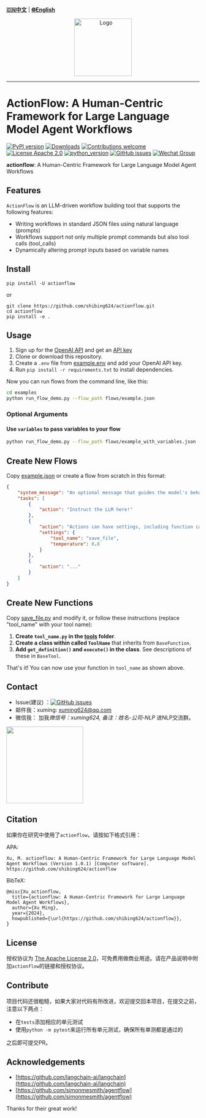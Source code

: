 [**🇨🇳中文**](https://github.com/shibing624/actionflow/blob/main/README.md) | [**🌐English**](https://github.com/shibing624/actionflow/blob/main/README_EN.md)

<div align="center">
  <a href="https://github.com/shibing624/actionflow">
    <img src="https://raw.githubusercontent.com/shibing624/actionflow/main/docs/logo.png" height="150" alt="Logo">
  </a>
</div>

-----------------

# ActionFlow: A Human-Centric Framework for Large Language Model Agent Workflows
[![PyPI version](https://badge.fury.io/py/actionflow.svg)](https://badge.fury.io/py/actionflow)
[![Downloads](https://static.pepy.tech/badge/actionflow)](https://pepy.tech/project/actionflow)
[![Contributions welcome](https://img.shields.io/badge/contributions-welcome-brightgreen.svg)](CONTRIBUTING.md)
[![License Apache 2.0](https://img.shields.io/badge/license-Apache%202.0-blue.svg)](LICENSE)
[![python_version](https://img.shields.io/badge/Python-3.5%2B-green.svg)](requirements.txt)
[![GitHub issues](https://img.shields.io/github/issues/shibing624/actionflow.svg)](https://github.com/shibing624/actionflow/issues)
[![Wechat Group](https://img.shields.io/badge/wechat-group-green.svg?logo=wechat)](#Contact)


**actionflow**: A Human-Centric Framework for Large Language Model Agent Workflows

## Features

`ActionFlow` is an LLM-driven workflow building tool that supports the following features:

- Writing workflows in standard JSON files using natural language (prompts)
- Workflows support not only multiple prompt commands but also tool calls (tool_calls)
- Dynamically altering prompt inputs based on variable names

## Install

```
pip install -U actionflow
```

or

```
git clone https://github.com/shibing624/actionflow.git
cd actionflow
pip install -e .
```

## Usage

1. Sign up for the [OpenAI API](https://platform.openai.com/overview) and get an [API key](https://help.openai.com/en/articles/4936850-where-do-i-find-my-secret-api-key)
2. Clone or download this repository.
3. Create a `.env` file from [example.env](https://github.com/shibing624/actionflow/blob/main/example.env) and add your OpenAI API key.
4. Run `pip install -r requirements.txt` to install dependencies.

Now you can run flows from the command line, like this:
```bash
cd examples
python run_flow_demo.py --flow_path flows/example.json
```
### Optional Arguments

#### Use `variables` to pass variables to your flow

```bash
python run_flow_demo.py --flow_path flows/example_with_variables.json --variables 'market=college students' 'price_point=$50'
```


## Create New Flows

Copy [example.json](https://github.com/shibing624/actionflow/blob/main/actionflow/examples/flows/example.json) or create a flow from scratch in this format:

```json
{
    "system_message": "An optional message that guides the model's behavior.",
    "tasks": [
        {
            "action": "Instruct the LLM here!"
        },
        {
            "action": "Actions can have settings, including function calls and temperature, like so:",
            "settings": {
                "tool_name": "save_file",
                "temperature": 0.8
            }
        },
        {
            "action": "..."
        }
    ]
}
```

## Create New Functions

Copy [save_file.py](https://github.com/shibing624/actionflow/blob/main/actionflow/tools/save_file.py) and modify it, or follow these instructions (replace "tool_name" with your tool name):

1. **Create `tool_name.py` in the [tools](https://github.com/shibing624/actionflow/tree/main/actionflow/functions) folder**.
2. **Create a class within called `ToolName`** that inherits from `BaseFunction`.
3. **Add `get_definition()` and `execute()` in the class**. See descriptions of these in `BaseTool`.

That's it! You can now use your function in `tool_name` as shown above. 

## Contact

- Issue(建议)
  ：[![GitHub issues](https://img.shields.io/github/issues/shibing624/actionflow.svg)](https://github.com/shibing624/actionflow/issues)
- 邮件我：xuming: xuming624@qq.com
- 微信我： 加我*微信号：xuming624, 备注：姓名-公司-NLP* 进NLP交流群。

<img src="https://github.com/shibing624/actionflow/blob/main/docs/wechat.jpeg" width="200" />

## Citation

如果你在研究中使用了`actionflow`，请按如下格式引用：

APA:

```
Xu, M. actionflow: A Human-Centric Framework for Large Language Model Agent Workflows (Version 1.0.1) [Computer software]. https://github.com/shibing624/actionflow
```

BibTeX:

```
@misc{Xu_actionflow,
  title={actionflow: A Human-Centric Framework for Large Language Model Agent Workflows},
  author={Xu Ming},
  year={2024},
  howpublished={\url{https://github.com/shibing624/actionflow}},
}
```

## License

授权协议为 [The Apache License 2.0](/LICENSE)，可免费用做商业用途。请在产品说明中附加`actionflow`的链接和授权协议。

## Contribute

项目代码还很粗糙，如果大家对代码有所改进，欢迎提交回本项目，在提交之前，注意以下两点：

- 在`tests`添加相应的单元测试
- 使用`python -m pytest`来运行所有单元测试，确保所有单测都是通过的

之后即可提交PR。

## Acknowledgements 
- [https://github.com/langchain-ai/langchain](https://github.com/langchain-ai/langchain)
- [https://github.com/simonmesmith/agentflow](https://github.com/simonmesmith/agentflow)

Thanks for their great work!

